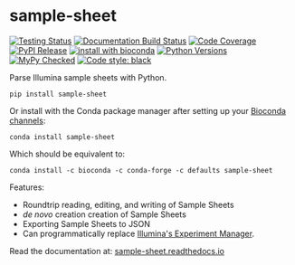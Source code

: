# sample-sheet

[![Testing Status](https://travis-ci.org/clintval/sample-sheet.svg?branch=master)](https://travis-ci.org/clintval/sample-sheet)
[![Documentation Build Status](https://readthedocs.org/projects/sample-sheet/badge/?version=latest)](https://sample-sheet.readthedocs.io/en/latest/?badge=latest)
[![Code Coverage](https://codecov.io/gh/clintval/sample-sheet/branch/master/graph/badge.svg)](https://codecov.io/gh/clintval/sample-sheet)
[![PyPI Release](https://badge.fury.io/py/sample-sheet.svg)](https://badge.fury.io/py/sample-sheet)
[![install with bioconda](https://img.shields.io/badge/install%20with-bioconda-brightgreen.svg)](http://bioconda.github.io/recipes/sample-sheet/README.html)
[![Python Versions](https://img.shields.io/pypi/pyversions/sample-sheet.svg)](https://pypi.python.org/pypi/sample-sheet/)
[![MyPy Checked](http://www.mypy-lang.org/static/mypy_badge.svg)](http://mypy-lang.org/)
[![Code style: black](https://img.shields.io/badge/code%20style-black-000000.svg)](https://github.com/ambv/black)

Parse Illumina sample sheets with Python.

```console
pip install sample-sheet
```

Or install with the Conda package manager after setting up your [Bioconda channels](https://bioconda.github.io/user/install.html#set-up-channels):

```console
conda install sample-sheet
```

Which should be equivalent to:

```
conda install -c bioconda -c conda-forge -c defaults sample-sheet
```

Features:

- Roundtrip reading, editing, and writing of Sample Sheets
- _de novo_ creation creation of Sample Sheets
- Exporting Sample Sheets to JSON
- Can programmatically replace [Illumina's Experiment Manager](https://support.illumina.com/sequencing/sequencing_software/experiment_manager.html).

Read the documentation at: [sample-sheet.readthedocs.io](http://sample-sheet.readthedocs.io/)
